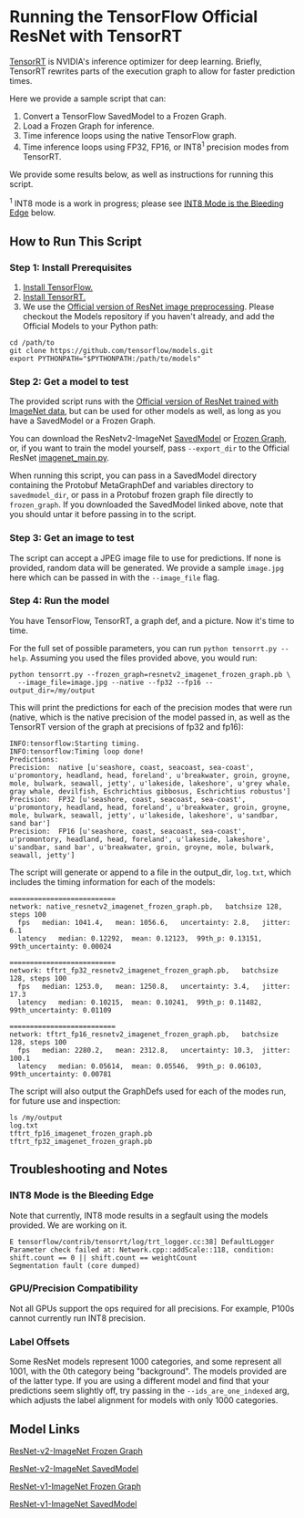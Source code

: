# Running the TensorFlow Official ResNet with TensorRT

[TensorRT](https://developer.nvidia.com/tensorrt) is NVIDIA's inference
optimizer for deep learning. Briefly, TensorRT rewrites parts of the
execution graph to allow for faster prediction times.

Here we provide a sample script that can:

1. Convert a TensorFlow SavedModel to a Frozen Graph.
2. Load a Frozen Graph for inference.
3. Time inference loops using the native TensorFlow graph.
4. Time inference loops using FP32, FP16, or INT8<sup>1</sup> precision modes from TensorRT.

We provide some results below, as well as instructions for running this script.

<sup>1</sup> INT8 mode is a work in progress; please see [INT8 Mode is the Bleeding Edge](#int8-mode-is-the-bleeding-edge) below.

## How to Run This Script

### Step 1: Install Prerequisites

1. [Install TensorFlow.](https://www.tensorflow.org/install/)
2. [Install TensorRT.](http://docs.nvidia.com/deeplearning/sdk/tensorrt-install-guide/index.html)
3. We use the [Official version of ResNet image preprocessing](/official/resnet/imagenet_preprocessing.py). Please checkout the Models repository if you haven't
already, and add the Official Models to your Python path:

```
cd /path/to
git clone https://github.com/tensorflow/models.git
export PYTHONPATH="$PYTHONPATH:/path/to/models"
```

### Step 2: Get a model to test

The provided script runs with the [Official version of ResNet trained with
ImageNet data](/official/resnet), but can be used for other models as well,
as long as you have a SavedModel or a Frozen Graph.

You can download the ResNetv2-ImageNet [SavedModel](http://download.tensorflow.org/models/official/resnetv2_imagenet_savedmodel.tar.gz)
or [Frozen Graph](http://download.tensorflow.org/models/official/resnetv2_imagenet_frozen_graph.pb),
or, if you want to train the model yourself,
pass `--export_dir` to the Official ResNet [imagenet_main.py](/official/resnet/imagenet_main.py).

When running this script, you can pass in a SavedModel directory containing the
Protobuf MetaGraphDef and variables directory to `savedmodel_dir`, or pass in
a Protobuf frozen graph file directly to `frozen_graph`. If you downloaded the
SavedModel linked above, note that you should untar it before passing in to the
script.

### Step 3: Get an image to test

The script can accept a JPEG image file to use for predictions. If none is
provided, random data will be generated. We provide a sample `image.jpg` here
which can be passed in with the `--image_file` flag.

### Step 4: Run the model

You have TensorFlow, TensorRT, a graph def, and a picture.
Now it's time to time.

For the full set of possible parameters, you can run
`python tensorrt.py --help`. Assuming you used the files provided above,
you would run:

```
python tensorrt.py --frozen_graph=resnetv2_imagenet_frozen_graph.pb \
  --image_file=image.jpg --native --fp32 --fp16 --output_dir=/my/output
```

This will print the predictions for each of the precision modes that were run
(native, which is the native precision of the model passed in, as well
as the TensorRT version of the graph at precisions of fp32 and fp16):

```
INFO:tensorflow:Starting timing.
INFO:tensorflow:Timing loop done!
Predictions:
Precision:  native [u'seashore, coast, seacoast, sea-coast', u'promontory, headland, head, foreland', u'breakwater, groin, groyne, mole, bulwark, seawall, jetty', u'lakeside, lakeshore', u'grey whale, gray whale, devilfish, Eschrichtius gibbosus, Eschrichtius robustus']
Precision:  FP32 [u'seashore, coast, seacoast, sea-coast', u'promontory, headland, head, foreland', u'breakwater, groin, groyne, mole, bulwark, seawall, jetty', u'lakeside, lakeshore', u'sandbar, sand bar']
Precision:  FP16 [u'seashore, coast, seacoast, sea-coast', u'promontory, headland, head, foreland', u'lakeside, lakeshore', u'sandbar, sand bar', u'breakwater, groin, groyne, mole, bulwark, seawall, jetty']
```

The script will generate or append to a file in the output_dir, `log.txt`,
which includes the timing information for each of the models:

```
==========================
network: native_resnetv2_imagenet_frozen_graph.pb,   batchsize 128, steps 100
  fps   median: 1041.4,   mean: 1056.6,   uncertainty: 2.8,   jitter: 6.1
  latency   median: 0.12292,  mean: 0.12123,  99th_p: 0.13151,  99th_uncertainty: 0.00024

==========================
network: tftrt_fp32_resnetv2_imagenet_frozen_graph.pb,   batchsize 128, steps 100
  fps   median: 1253.0,   mean: 1250.8,   uncertainty: 3.4,   jitter: 17.3
  latency   median: 0.10215,  mean: 0.10241,  99th_p: 0.11482,  99th_uncertainty: 0.01109

==========================
network: tftrt_fp16_resnetv2_imagenet_frozen_graph.pb,   batchsize 128, steps 100
  fps   median: 2280.2,   mean: 2312.8,   uncertainty: 10.3,  jitter: 100.1
  latency   median: 0.05614,  mean: 0.05546,  99th_p: 0.06103,  99th_uncertainty: 0.00781

```

The script will also output the GraphDefs used for each of the modes run,
for future use and inspection:

```
ls /my/output
log.txt
tftrt_fp16_imagenet_frozen_graph.pb
tftrt_fp32_imagenet_frozen_graph.pb
```

## Troubleshooting and Notes

### INT8 Mode is the Bleeding Edge

Note that currently, INT8 mode results in a segfault using the models provided.
We are working on it.

```
E tensorflow/contrib/tensorrt/log/trt_logger.cc:38] DefaultLogger Parameter check failed at: Network.cpp::addScale::118, condition: shift.count == 0 || shift.count == weightCount
Segmentation fault (core dumped)
```

### GPU/Precision Compatibility

Not all GPUs support the ops required for all precisions. For example, P100s
cannot currently run INT8 precision.

### Label Offsets

Some ResNet models represent 1000 categories, and some represent all 1001, with
the 0th category being "background". The models provided are of the latter type.
If you are using a different model and find that your predictions seem slightly
off, try passing in the `--ids_are_one_indexed` arg, which adjusts the label
alignment for models with only 1000 categories.


## Model Links
[ResNet-v2-ImageNet Frozen Graph](http://download.tensorflow.org/models/official/resnetv2_imagenet_frozen_graph.pb)

[ResNet-v2-ImageNet SavedModel](http://download.tensorflow.org/models/official/resnetv2_imagenet_savedmodel.tar.gz)

[ResNet-v1-ImageNet Frozen Graph](http://download.tensorflow.org/models/official/resnetv1_imagenet_frozen_graph.pb)

[ResNet-v1-ImageNet SavedModel](http://download.tensorflow.org/models/official/resnetv1_imagenet_savedmodel.tar.gz)
